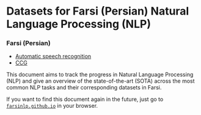 # Datasets for Farsi (Persian) Natural Language Processing (NLP)


### Farsi (Persian)

- [Automatic speech recognition](farsi/automatic_speech_recognition.md)
- [CCG](farsi/ccg.md)



This document aims to track the progress in Natural Language Processing (NLP) and give an overview
of the state-of-the-art (SOTA) across the most common NLP tasks and their corresponding datasets in Farsi.

If you want to find this document again in the future, just go to [`farsinlp.github.io`](https://farsinlp.github.io/) in your browser.
